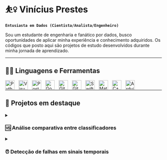 # ⛹️‍♀️ Vinícius Prestes
**`Entusiasta em Dados (Cientista/Analista/Engenheiro)`**

Sou um estudante de engenharia e fanático por dados, busco oportunidades de aplicar minha experiência e conhecimento adquiridos.
Os códigos que posto aqui são projetos de estudo desenvolvidos durante minha jornada de aprendizado.

---

## 👨‍💻 Linguagens e Ferramentas

<img align="left" alt="Python" width="30px" style="padding-right:10px;" src="https://cdn.jsdelivr.net/gh/devicons/devicon/icons/python/python-original.svg" />
<img align="left" alt="VisualStudioCode" width="30px" style="padding-right:10px;" src="https://cdn.jsdelivr.net/gh/devicons/devicon/icons/visualstudio/visualstudio-plain.svg" />
<img align="left" alt="PostgreSQL" width="30px" style="padding-right:10px;" src="https://cdn.jsdelivr.net/gh/devicons/devicon/icons/postgresql/postgresql-original.svg" />     
<img align="left" alt="GoogleCloud" width="30px" style="padding-right:10px;"  src="https://cdn.jsdelivr.net/gh/devicons/devicon/icons/googlecloud/googlecloud-original.svg" />
<img align="left" alt="Git" width="30px" style="padding-right:10px;" src="https://cdn.jsdelivr.net/gh/devicons/devicon/icons/git/git-original.svg" />
<img align="left" alt="GitHub" width="30px" style="padding-right:10px;" src="https://cdn.jsdelivr.net/gh/devicons/devicon/icons/github/github-original.svg" />
<img align="left" alt="Swift" width="30px" style="padding-right:10px;" src="https://cdn.jsdelivr.net/gh/devicons/devicon/icons/swift/swift-original.svg" />
<img align="left" alt="Matlab" width="30px" style="padding-right:10px;" src="https://cdn.jsdelivr.net/gh/devicons/devicon/icons/matlab/matlab-original.svg" />
<img align="left" alt="C++" width="30px" style="padding-right:10px;" src="https://cdn.jsdelivr.net/gh/devicons/devicon/icons/cplusplus/cplusplus-line.svg" />
<img align="left" alt="Arduino" width="30px" style="padding-right:10px;" src="https://cdn.jsdelivr.net/gh/devicons/devicon/icons/arduino/arduino-original-wordmark.svg" />
<br />

---

## 🚀 Projetos em destaque

<details>
 <summary><h3>🆚 Análise comparativa entre classificadores </h3></summary>
   Esse foi meu primeiro projeto em Ciência de Dados, aonde comparei a acurácia de dois classificadores clássicos KNearestNeighbor e RandomForestClassifier aplicados em cinco datasets distintos.
   Os dados utilizados foram todos encontrados no Kaggle, e as temáticas abordadas nos datasets eram diversas, desde dados de saúde pública até dados sobre aplicativos de android.
   Depois de carregados, os datasets foram analisados e preparados para a etapa de treinamento e teste dos classificadores. Por fim, realizei uma análise estatística dos resultados de acurácia dos classificadores. Um deles se destacou significativamente, qual é o seu palpite? 👀

   #
   
  **Competências aplicadas nesse projeto:**
  * Busca por dados na plataforma Kaggle
  * Carregamento de Dados no Google Colab
  * Análise Exploratória de Dados
  * Construção de Modelos de Classificação
  * Validação cruzada de Classificadores
  * Análise estatística de resultados
</details>

<details>
 <summary><h3>⏰ Detecção de falhas em sinais temporais </h3></summary>
   Esse foi meu primeiro projeto em Ciência de Dados, aonde comparei a acurácia de dois classificadores clássicos KNearestNeighbor e RandomForestClassifier aplicados em cinco datasets distintos.
   Os dados utilizados foram todos encontrados no Kaggle, e as temáticas abordadas nos datasets eram diversas, desde dados de saúde pública até dados sobre aplicativos de android.
   Depois de carregados, os datasets foram analisados e preparados para a etapa de treinamento e teste dos classificadores. Por fim, realizei uma análise estatística dos resultados de acurácia dos classificadores. Um deles se destacou significativamente, qual é o seu palpite? 👀

   #
   
  **Competências aplicadas nesse projeto:**
  * Carregamento de dados em formato de séries temporais
  * Análise Exploratória de Dados de sinais no tempo
  * Transformar dados do tempo para frequência usando FFT
  * Extração de Features
  * Construção de Modelos de Classificação
  * Otimização de Classificadores
  * Validação cruzada de Classificadores
  * Análise estatística de resultados multivariados
</details>


